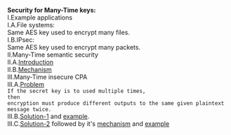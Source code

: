 <b>Security for Many-Time keys: </b><br>
I.Example applications<br>
I.A.File systems: <br>
Same AES key used to encrypt many files.<br>
I.B.IPsec:<br>
Same AES key used to encrypt many packets.<br>
II.Many-Time semantic security <br>
II.A.<a href="http://geekresearchlab.net/coursera/crypto1/manyTime-ss.jpg">Introduction</a><br>
II.B.<a href="http://geekresearchlab.net/coursera/crypto1/manyTime-ss-mech.jpg">Mechanism</a><br>
III.Many-Time insecure CPA<br>
III.A.<a href="http://geekresearchlab.net/coursera/crypto1/manyTime-insecure-cpa.jpg">Problem</a><br>
<code>If the secret key is to used multiple times,</code><br>
<code>then encryption must produce different outputs to the same given plaintext message twice.</code><br>
III.B.<a href="http://geekresearchlab.net/coursera/crypto1/manyTime-insecure-cpa-solution-1.jpg">Solution-1</a> and 
<a href="http://geekresearchlab.net/coursera/crypto1/manyTime-insecure-cpa-solution-1-example.jpg">example</a>.<br>
III.C.<a href="http://geekresearchlab.net/coursera/crypto1/manyTime-insecure-cpa-solution-2.jpg">Solution-2</a> followed by it's 
<a href="http://geekresearchlab.net/coursera/crypto1/manyTime-insecure-cpa-solution-2-.jpg">mechanism</a> and 
<a href="http://geekresearchlab.net/coursera/crypto1/manyTime-insecure-cpa-solution-2-example.jpg">example</a>
